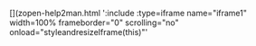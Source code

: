 <!-- Generated by /cicd/docupdate.sh -->
[](zopen-help2man.html ':include :type=iframe name="iframe1" width=100% frameborder="0" scrolling="no" onload="styleandresizeIframe(this)"'
